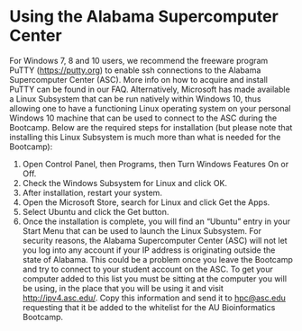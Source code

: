 # Using the Alabama Supercomputer Center

For Windows 7, 8 and 10 users, we recommend the freeware program PuTTY (https://putty.org)
to enable ssh connections to the Alabama Supercomputer Center (ASC). More info on how to
acquire and install PuTTY can be found in our FAQ.
Alternatively, Microsoft has made available a Linux Subsystem that can be run natively within
Windows 10, thus allowing one to have a functioning Linux operating system on your personal
Windows 10 machine that can be used to connect to the ASC during the Bootcamp. Below are
the required steps for installation (but please note that installing this Linux Subsystem is
much more than what is needed for the Bootcamp):
1. Open Control Panel, then Programs, then Turn Windows Features On or Off.
2. Check the Windows Subsystem for Linux and click OK.
3. After installation, restart your system.
4. Open the Microsoft Store, search for Linux and click Get the Apps.
5. Select Ubuntu and click the Get button.
6. Once the installation is complete, you will find an “Ubuntu” entry in your Start Menu that
can be used to launch the Linux Subsystem.
For security reasons, the Alabama Supercomputer Center (ASC) will not let you log into any
account if your IP address is originating outside the state of Alabama. This could be a problem
once you leave the Bootcamp and try to connect to your student account on the ASC. To get
your computer added to this list you must be sitting at the computer you will be using, in the
place that you will be using it and visit http://ipv4.asc.edu/. Copy this information and send it to
hpc@asc.edu requesting that it be added to the whitelist for the AU Bioinformatics Bootcamp.
